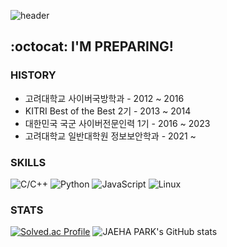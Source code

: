 ![header](https://capsule-render.vercel.app/api?type=waving&color=timeGradient&height=150&section=header&text=JAEHA%20PARK's%20Github&fontSize=30&fontAlignY=30)

## :octocat: I'M PREPARING!

### HISTORY
- 고려대학교 사이버국방학과 - 2012 ~ 2016 
- KITRI Best of the Best 2기 - 2013 ~ 2014
- 대한민국 국군 사이버전문인력 1기 - 2016 ~ 2023
- 고려대학교 일반대학원 정보보안학과 - 2021 ~ 

### SKILLS
![C/C++](https://img.shields.io/badge/c-F05032?&style=flat-square&logo=c&logoColor=white)
![Python](https://img.shields.io/badge/python-3776AB?style=flat-square&logo=python&logoColor=white)
![JavaScript](https://img.shields.io/badge/JavaScript-F7DF1E?style=flat-square&logo=JavaScript&logoColor=white)
![Linux](https://img.shields.io/badge/linux-FCC624?&style=flat-square&logo=linux&logoColor=black)

### STATS
[![Solved.ac Profile](http://mazassumnida.wtf/api/v2/generate_badge?boj=pjha999)](https://solved.ac/profile/pjha999/)
![JAEHA PARK's GitHub stats](https://github-readme-stats.vercel.app/api?username=soddokayo&show_icons=true&theme=radical)
